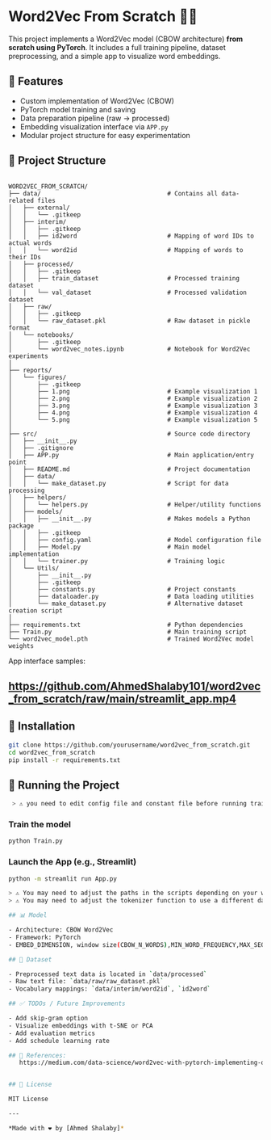 # Word2Vec From Scratch 🧠💬

This project implements a Word2Vec model (CBOW architecture) **from scratch using PyTorch**. It includes a full training pipeline, dataset preprocessing, and a simple app to visualize word embeddings.

## 🚀 Features
- Custom implementation of Word2Vec (CBOW)
- PyTorch model training and saving
- Data preparation pipeline (raw → processed)
- Embedding visualization interface via `APP.py`
- Modular project structure for easy experimentation

## 📁 Project Structure

```

WORD2VEC_FROM_SCRATCH/
├── data/                                   # Contains all data-related files
│   ├── external/                          
│   │   └── .gitkeep                        
│   ├── interim/                            
│   │   ├── .gitkeep                        
│   │   ├── id2word                         # Mapping of word IDs to actual words
│   │   └── word2id                         # Mapping of words to their IDs
│   ├── processed/                        
│   │   ├── .gitkeep                        
│   │   ├── train_dataset                   # Processed training dataset
│   │   └── val_dataset                     # Processed validation dataset
│   ├── raw/                              
│   │   ├── .gitkeep                        
│   │   └── raw_dataset.pkl                 # Raw dataset in pickle format
│   └── notebooks/                          
│       ├── .gitkeep                        
│       └── word2vec_notes.ipynb            # Notebook for Word2Vec experiments
│
├── reports/                               
│   └── figures/                            
│       ├── .gitkeep                        
│       ├── 1.png                           # Example visualization 1
│       ├── 2.png                           # Example visualization 2
│       ├── 3.png                           # Example visualization 3
│       ├── 4.png                           # Example visualization 4
│       └── 5.png                           # Example visualization 5
│
├── src/                                    # Source code directory
│   ├── __init__.py                         
│   ├── .gitignore                          
│   ├── APP.py                              # Main application/entry point
│   ├── README.md                           # Project documentation
│   ├── data/                               
│   │   └── make_dataset.py                 # Script for data processing
│   ├── helpers/
│   │   └── helpers.py                      # Helper/utility functions
│   ├── models/                             
│   │   ├── __init__.py                     # Makes models a Python package
│   │   ├── .gitkeep                       
│   │   ├── config.yaml                     # Model configuration file
│   │   ├── Model.py                        # Main model implementation
│   │   └── trainer.py                      # Training logic
│   └── Utils/                             
│       ├── __init__.py                    
│       ├── .gitkeep                        
│       ├── constants.py                    # Project constants
│       ├── dataloader.py                   # Data loading utilities
│       └── make_dataset.py                 # Alternative dataset creation script
│
├── requirements.txt                        # Python dependencies
├── Train.py                                # Main training script
└── word2vec_model.pth                      # Trained Word2Vec model weights

```




App interface samples:
## https://github.com/AhmedShalaby101/word2vec_from_scratch/raw/main/streamlit_app.mp4




## 🔧 Installation

```bash
git clone https://github.com/yourusername/word2vec_from_scratch.git
cd word2vec_from_scratch
pip install -r requirements.txt
```

## 🏁 Running the Project
```bash
 > ⚠️ you need to edit config file and constant file before running train.py
```
### Train the model

```bash
python Train.py
```

### Launch the App (e.g., Streamlit)

```bash
python -m streamlit run App.py

> ⚠️ You may need to adjust the paths in the scripts depending on your working directory.
> ⚠️ You may need to adjust the tokenizer function to use a different dataset

## 📊 Model

- Architecture: CBOW Word2Vec
- Framework: PyTorch
- EMBED_DIMENSION, window size(CBOW_N_WORDS),MIN_WORD_FREQUENCY,MAX_SEQUENCE_LENGTH  – configurable in `config.py`

## 📂 Dataset

- Preprocessed text data is located in `data/processed`
- Raw text file: `data/raw/raw_dataset.pkl`
- Vocabulary mappings: `data/interim/word2id`, `id2word`

## ✅ TODOs / Future Improvements

- Add skip-gram option
- Visualize embeddings with t-SNE or PCA
- Add evaluation metrics
- Add schedule learning rate 

## 🤝 References:
   https://medium.com/data-science/word2vec-with-pytorch-implementing-original-paper-2cd7040120b0


## 📄 License

MIT License

---

*Made with ❤️ by [Ahmed Shalaby]*
